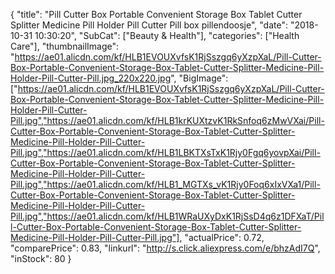 {
	"title": "Pill Cutter Box Portable Convenient Storage Box Tablet Cutter Splitter Medicine Pill Holder Pill Cutter Pill box pillendoosje",
	"date": "2018-10-31 10:30:20",
	"SubCat": ["Beauty & Health"],
	"categories": ["Health Care"],
	"thumbnailImage": "https://ae01.alicdn.com/kf/HLB1EVOUXvfsK1RjSszgq6yXzpXaL/Pill-Cutter-Box-Portable-Convenient-Storage-Box-Tablet-Cutter-Splitter-Medicine-Pill-Holder-Pill-Cutter-Pill.jpg_220x220.jpg",
	"BigImage": ["https://ae01.alicdn.com/kf/HLB1EVOUXvfsK1RjSszgq6yXzpXaL/Pill-Cutter-Box-Portable-Convenient-Storage-Box-Tablet-Cutter-Splitter-Medicine-Pill-Holder-Pill-Cutter-Pill.jpg","https://ae01.alicdn.com/kf/HLB1krKUXtzvK1RkSnfoq6zMwVXai/Pill-Cutter-Box-Portable-Convenient-Storage-Box-Tablet-Cutter-Splitter-Medicine-Pill-Holder-Pill-Cutter-Pill.jpg","https://ae01.alicdn.com/kf/HLB1LBKTXsTxK1Rjy0Fgq6yovpXai/Pill-Cutter-Box-Portable-Convenient-Storage-Box-Tablet-Cutter-Splitter-Medicine-Pill-Holder-Pill-Cutter-Pill.jpg","https://ae01.alicdn.com/kf/HLB1_MGTXs_vK1Rjy0Foq6xIxVXa1/Pill-Cutter-Box-Portable-Convenient-Storage-Box-Tablet-Cutter-Splitter-Medicine-Pill-Holder-Pill-Cutter-Pill.jpg","https://ae01.alicdn.com/kf/HLB1WRaUXyDxK1RjSsD4q6z1DFXaT/Pill-Cutter-Box-Portable-Convenient-Storage-Box-Tablet-Cutter-Splitter-Medicine-Pill-Holder-Pill-Cutter-Pill.jpg"],
	"actualPrice": 0.72,
	"comparePrice": 0.83,
	"linkurl": "http://s.click.aliexpress.com/e/bhzAdI7Q",
	"inStock": 80
}
